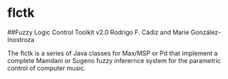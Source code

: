 # flctk
##Fuzzy Logic Control Toolkit v2.0
Rodrigo F. Cádiz and Marie González-Inostroza

The flctk is a series of Java classes for Max/MSP or Pd that implement a complete Mamdani or Sugeno fuzzy inferernce system for the parametric control of computer music.

